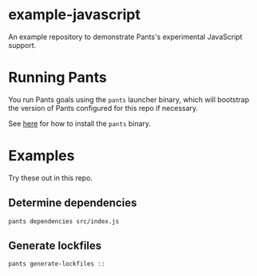 # example-javascript

An example repository to demonstrate Pants's experimental JavaScript support.

# Running Pants

You run Pants goals using the `pants` launcher binary, which will bootstrap the
version of Pants configured for this repo if necessary.

See [here](https://www.pantsbuild.org/docs/installation) for how to install the `pants` binary.

# Examples

Try these out in this repo.

## Determine dependencies

```
pants dependencies src/index.js
```

## Generate lockfiles

```
pants generate-lockfiles ::
```
